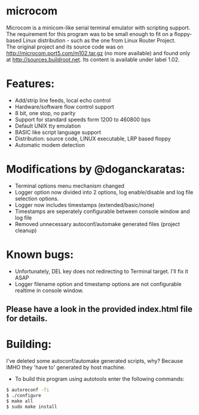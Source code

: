 microcom
========

Microcom is a minicom-like serial terminal emulator with scripting support. 
The requirement for this program was to be small enough to fit on a floppy-based Linux distribution - such as the one from Linux Router Project.  
The original project and its source code was on http://microcom.port5.com/m102.tar.gz (no more available) and found only at http://sources.buildroot.net.
Its content is available under label 1.02.

Features:
=========
- Add/strip line feeds, local echo control
- Hardware/software flow control support
- 8 bit, one stop, no parity
- Support for standard speeds form 1200 to 460800 bps
- Default UNIX tty emulation
- BASIC like script language support
- Distribution: source code, LINUX executable, LRP based floppy
- Automatic modem detection

Modifications by @doganckaratas:
========
- Terminal options menu mechanism changed
- Logger option now divided into 2 options, log enable/disable and log file selection options.
- Logger now includes timestamps (extended/basic/none)
- Timestamps are seperately configurable between console window and log file
- Removed unnecessary autoconf/automake generated files (project cleanup)

Known bugs:
========
- Unfortunately, DEL key does not redirecting to Terminal target. I'll fix it ASAP
- Logger filename option and timestamp options are not configurable realtime in console window.

Please have a look in the provided index.html file for details.
---------------------------------------------------------------

Building:
=========

I've deleted some autoconf/automake generated scripts, why? Because IMHO they 'have to' generated by host machine.

- To build this program using autotools enter the following commands:
```sh
$ autoreconf -fi
$ ./configure
$ make all
$ sudo make install
```
